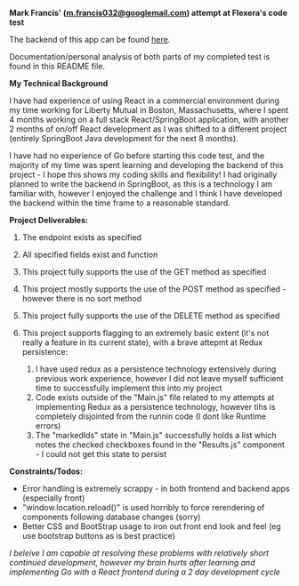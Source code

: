 **Mark Francis' (m.francis032@googlemail.com) attempt at Flexera's code test**

The backend of this app can be found [here](https://github.com/mfrancis643/FlexeraBackend).

Documentation/personal analysis of both parts of my completed test is found in this README file.

**My Technical Background**

I have had experience of using React in a commercial environment during my time working for Liberty Mutual in Boston, Massachusetts, where I spent 4 months working on a full stack React/SpringBoot application, with another 2 months of on/off React development as I was shifted to a different project (entirely SpringBoot Java development for the next 8 months).

I have had no experience of Go before starting this code test, and the majority of my time was spent learning and developing the backend of this project - I hope this shows my coding skills and flexibility! I had originally planned to write the backend in SpringBoot, as this is a technology I am familiar with, however I enjoyed the challenge and I think I have developed the backend within the time frame to a reasonable standard.

**Project Deliverables:**

1. The endpoint exists as specified

2. All specified fields exist and function

3. This project fully supports the use of the GET method as specified

4. This project mostly supports the use of the POST method as specified - however there is no sort method 

5. This project fully supports the use of the DELETE method as specified

6. This project supports flagging to an extremely basic extent (it's not really a feature in its current state), with a brave attepmt at Redux persistence:
   1. I have used redux as a persistence technology extensively during previous work experience, however I did not leave myself sufficient time to successfully implement this into my project
   2. Code exists outside of the "Main.js" file related to my attempts at implementing Redux as a persistence technology, however tihs is completely disjointed from the runnin code (I dont like Runtime errors)
   3. The "markedIds" state in "Main.js" successfully holds a list which notes the checked checkboxes found in the "Results.js" component - I could not get this state to persist

**Constraints/Todos:**
- Error handling is extremely scrappy - in both frontend and backend apps (especially front)
- "window.location.reload()" is used horribly to force rerendering of components following database changes (sorry)
- Better CSS and BootStrap usage to iron out front end look and feel (eg use bootstrap buttons as is best practice)

*I beleive I am capable at resolving these problems with relatively short continued development, however my brain hurts after learning and implementing Go with a React frontend during a 2 day development cycle*

